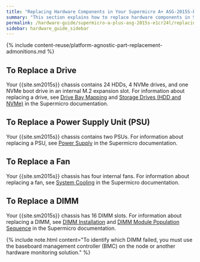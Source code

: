 ```yaml
---
title: "Replacing Hardware Components in Your Supermicro A+ ASG-2015S-E1CR24L Nodes"
summary: "This section explains how to replace hardware components in Supermicro 2015S nodes."
permalink: /hardware-guide/supermicro-a-plus-asg-2015s-e1cr24l/replacing-hardware-components.html
sidebar: hardware_guide_sidebar
---
```


{% include content-reuse/platform-agnostic-part-replacement-admonitions.md %}

## To Replace a Drive
Your {{site.sm2015s}} chassis contains 24 HDDs, 4 NVMe drives, and one NVMe boot drive in an internal M.2 expansion slot. For information about replacing a drive, see [Drive Bay Mapping](drive-bay-mapping.html) and [Storage Drives (HDD and NVMe)](https://www.supermicro.com/manuals/superstorage/MNL-2628.pdf#page=49) in the Supermicro documentation.


## To Replace a Power Supply Unit (PSU)
Your {{site.sm2015s}} chassis contains two PSUs. For information about replacing a PSU, see [Power Supply](https://www.supermicro.com/manuals/superstorage/MNL-2628.pdf#page=62) in the Supermicro documentation.


## To Replace a Fan
Your {{site.sm2015s}} chassis has four internal fans. For information about replacing a fan, see [System Cooling](https://www.supermicro.com/manuals/superstorage/MNL-2628.pdf#page=58) in the Supermicro documentation.


## To Replace a DIMM
Your {{site.sm2015s}} chassis has 16 DIMM slots. For information about replacing a DIMM, see [DIMM Installation](https://www.supermicro.com/manuals/superstorage/MNL-2628.pdf#page=467) and [DIMM Module Population Sequence](https://www.supermicro.com/manuals/superstorage/MNL-2628.pdf#page=46) in the Supermicro documentation.

{% include note.html content="To identify which DIMM failed, you must use the baseboard management controller (BMC) on the node or another hardware monitoring solution." %}
